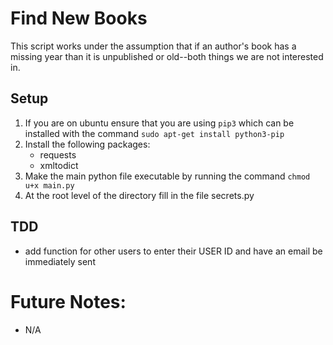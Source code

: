 # Find New Books

This script works under the assumption that if an author's book has a missing year than it is unpublished or old--both things we are not interested in.

## Setup
1. If you are on ubuntu ensure that you are using `pip3` which can be installed with the command `sudo apt-get install python3-pip`
2. Install the following packages:
    - requests
    - xmltodict
3. Make the main python file executable by running the command `chmod u+x main.py`
4. At the root level of the directory fill in the file secrets.py

## TDD
- add function for other users to enter their USER ID and have an email be immediately sent

# Future Notes:
- N/A
